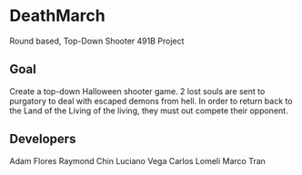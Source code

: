 # DeathMarch
Round based, Top-Down Shooter
491B Project

## Goal
Create a top-down Halloween shooter game. 2 lost souls are sent to purgatory to 
deal with escaped demons from hell. In order to return back to the Land of the Living 
of the living, they must out compete their opponent.

## Developers
Adam Flores
Raymond Chin
Luciano Vega
Carlos Lomeli
Marco Tran
